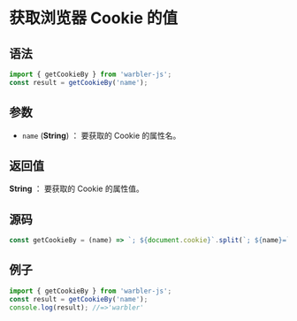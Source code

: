 

# 获取浏览器 Cookie 的值

## 语法

```js
import { getCookieBy } from 'warbler-js';
const result = getCookieBy('name');
```

## 参数

- `name` (**String**) ： 要获取的 Cookie 的属性名。

## 返回值

**String** ： 要获取的 Cookie 的属性值。

## 源码

```js
const getCookieBy = (name) => `; ${document.cookie}`.split(`; ${name}=`).pop().split(';').shift();
```

## 例子

```js
import { getCookieBy } from 'warbler-js';
const result = getCookieBy('name');
console.log(result); //=>'warbler'
```
